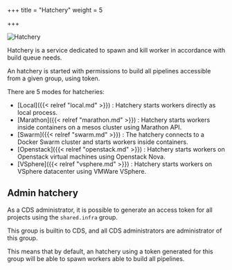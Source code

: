 +++
title = "Hatchery"
weight = 5

+++

![Hatchery](/images/hatchery.png)

Hatchery is a service dedicated to spawn and kill worker in accordance with build queue needs.

An hatchery is started with permissions to build all pipelines accessible from a given group, using token.

There are 5 modes for hatcheries:

 * [Local]({{< relref "local.md" >}}) : Hatchery starts workers directly as local process.
 * [Marathon]({{< relref "marathon.md" >}}) : Hatchery starts workers inside containers on a mesos cluster using Marathon API.
 * [Swarm]({{< relref "swarm.md" >}}) : The hatchery connects to a Docker Swarm cluster and starts workers inside containers.
 * [Openstack]({{< relref "openstack.md" >}}) : Hatchery starts workers on Openstack virtual machines using Openstack Nova.
 * [VSphere]({{< relref "vsphere.md" >}}) : Hatchery starts workers on VSphere datacenter using VMWare VSphere.


## Admin hatchery

As a CDS administrator, it is possible to generate an access token for all projects using the `shared.infra` group.

This group is builtin to CDS, and all CDS administrators are administrator of this group.

This means that by default, an hatchery using a token generated for this group will be able to spawn workers able to build all pipelines.
